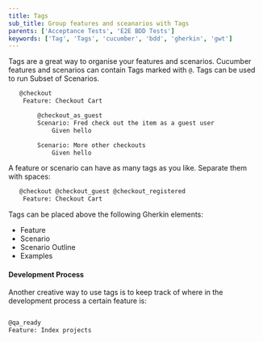 ```yaml
---
title: Tags
sub_title: Group features and sceanarios with Tags
parents: ['Acceptance Tests', 'E2E BDD Tests']
keywords: ['Tag', 'Tags', 'cucumber', 'bdd', 'gherkin', 'gwt']
---
```


Tags are a great way to organise your features and scenarios. Cucumber features and scenarios can contain Tags marked with `@`. Tags can be used to run Subset of Scenarios.

```bash
   @checkout
    Feature: Checkout Cart

        @checkout_as_guest
        Scenario: Fred check out the item as a guest user
            Given hello

        Scenario: More other checkouts
            Given hello
```

A feature or scenario can have as many tags as you like. Separate them with spaces:

```bash
   @checkout @checkout_guest @checkout_registered
    Feature: Checkout Cart
```

Tags can be placed above the following Gherkin elements:

- Feature
- Scenario
- Scenario Outline
- Examples

#### Development Process

Another creative way to use tags is to keep track of where in the development process a certain feature is:

```bash

@qa_ready
Feature: Index projects

```

